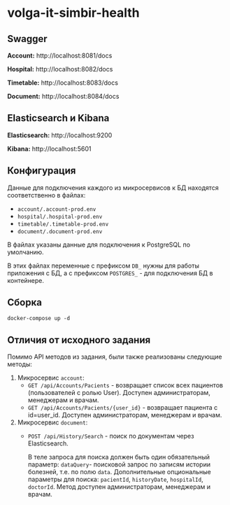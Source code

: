 # volga-it-simbir-health


## Swagger

**Account:** http://localhost:8081/docs

**Hospital:** http://localhost:8082/docs

**Timetable:** http://localhost:8083/docs

**Document:** http://localhost:8084/docs

## Elasticsearch и Kibana

**Elasticsearch:** http://localhost:9200

**Kibana:** http://localhost:5601


## Конфигурация

Данные для подключения каждого из микросервисов к БД находятся соответственно в файлах:
- `account/.account-prod.env`
- `hospital/.hospital-prod.env`
- `timetable/.timetable-prod.env`
- `document/.document-prod.env`

В файлах указаны данные для подключения к PostgreSQL по умолчанию.

В этих файлах переменные с префиксом `DB_` нужны для работы приложения с БД, а с префиксом `POSTGRES_` - для подключения БД в контейнере.

## Сборка

`docker-compose up -d` 

## Отличия от исходного задания

Помимо API методов из задания, были также реализованы следующие методы:

1. Микросервис `account`: 
    - `GET /api/Accounts/Pacients` - возвращает список всех пациентов (пользователей с ролью User).
    Доступен администраторам, менеджерам и врачам.
    - `GET /api/Accounts/Pacients/{user_id}` - возвращает пациента с id=user_id.
    Доступен администраторам, менеджерам и врачам.
2. Микросервис `document`:
    - `POST /api/History/Search` - поиск по документам через Elasticsearch.

        В теле запроса для поиска должен быть один обязательный параметр: `dataQuery`- поисковой запрос по записям истории болезней, т.е. по полю `data`.
        Дополнительные опциональные параметры для поиска: `pacientId`, `historyDate`, `hospitalId`, `doctorId`.
        Метод доступен администраторам, менеджерам и врачам.